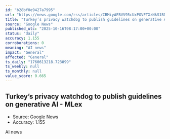 ```yaml
---
id: "b28bf0e9427a7995"
url: "https://news.google.com/rss/articles/CBMiyAFBVV95cUxPOVFTXzNkS1BDdmo3eVNaSDNaQzdzOEhBaHJMUEFEZFg2THFiMjhwOHdBTUVEZi1SVWdaVVg4R2xtRF9EVGhXYVM5dE11RkRsTlRQalNNYnh1TjB4UkRoQndqSUxma0lhWjNMemkxTzd6dXFYamRxT1dSRzFhZkZrSlZsOGVfUTB4UUtXRTZ3M25Xd0RwTlljNDBwQzc3c1R2d2JXTmlsTFhfTDFnQjFJbnNKeFJRYkF0TkowNGwtSGJqaDhxNVZIc9IBWkFVX3lxTE1ILWZqMkJlbWtWYWNqelNQQXJWdWY1QndXc0hibmJuODE4cGwxYW1QMll3RHRyOG5WeTJVVU5fTjI5Nk1IQUF4TzhhdWI5VGJ6OEJwNTE4U19oZw?oc=5"
title: "Turkey’s privacy watchdog to publish guidelines on generative AI - MLex"
source: "Google News"
published_utc: "2025-10-16T08:17:00+00:00"
status: "daily"
accuracy: 1.155
corroborations: 0
meaning: "AI news"
impact: "General"
affected: "General"
ts_daily: "1760613218.723099"
ts_weekly: null
ts_monthly: null
value_score: 0.665
---
```

## Turkey’s privacy watchdog to publish guidelines on generative AI - MLex

- Source: Google News
- Accuracy: 1.155

AI news
